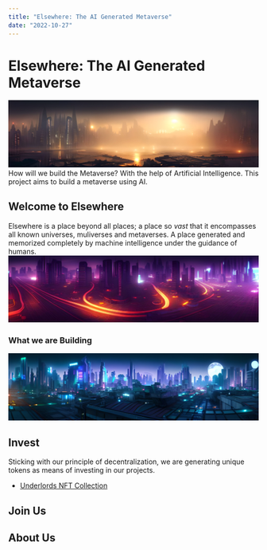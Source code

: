 ```yaml
---
title: "Elsewhere: The AI Generated Metaverse"
date: "2022-10-27"
---
```


# Elsewhere: The AI Generated Metaverse

![Elsewhere Panoramic: credit John C. Hattendorf II with Stable Diffusion](https://github.com/newsbubbles/elsewhere/raw/main/media/pano/00053.jpg)
How will we build the Metaverse? With the help of Artificial Intelligence. This project aims to build a metaverse using AI.

## Welcome to Elsewhere

Elsewhere is a place beyond all places; a place so _vast_ that it encompasses all known universes, muliverses and metaverses. A place generated and memorized completely by machine intelligence under the guidance of humans.
![Elsewhere Panoramic: credit John C. Hattendorf II with Stable Diffusion](https://github.com/newsbubbles/elsewhere/raw/main/media/pano/00028.jpg)

### What we are Building

![Elsewhere Panoramic: credit John C. Hattendorf II with Stable Diffusion](https://github.com/newsbubbles/elsewhere/raw/main/media/pano/00029.jpg)

## Invest

Sticking with our principle of decentralization, we are generating unique tokens as means of investing in our projects.

- [Underlords NFT Collection](https://elsewhere.network/underlords)

## Join Us

## About Us
